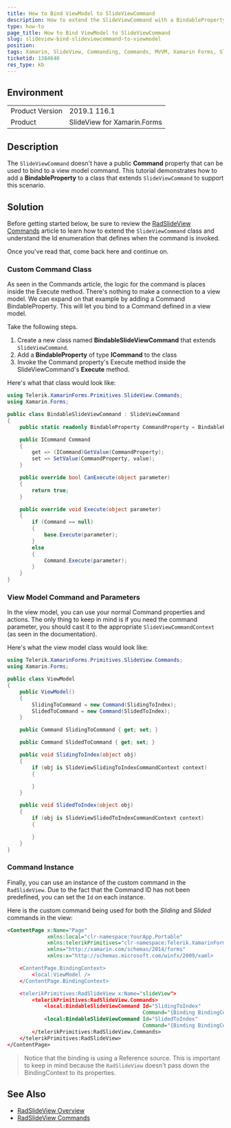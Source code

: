 ```yaml
---
title: How to Bind ViewModel to SlideViewCommand
description: How to extend the SlideViewCommand with a BindableProperty so that you can bind to a view model command.
type: how-to
page_title: How to Bind ViewModel to SlideViewCommand
slug: slideview-bind-slideviewcommand-to-viewmodel
position: 
tags: Xamarin, SlideView, Commanding, Commands, MVVM, Xamarin Forms, SlideViewCommand
ticketid: 1384640
res_type: kb
---
```


## Environment
<table>
	<tr>
		<td>Product Version</td>
		<td>2019.1 116.1</td>
	</tr>
	<tr>
		<td>Product</td>
		<td>SlideView for Xamarin.Forms</td>
	</tr>
</table>


## Description
The `SlideViewCommand` doesn't have a public **Command** property that can be used to bind to a view model command. This tutorial demonstrates how to add a **BindableProperty** to a class that extends `SlideViewCommand` to support this scenario. 

## Solution

Before getting started below, be sure to review the [RadSlideView Commands](https://docs.telerik.com/devtools/xamarin/controls/slideview/commands-support) article to learn how to extend the `SlideViewCommand` class and understand the Id enumeration that defines when the command is invoked.

Once you've read that, come back here and continue on.

### Custom Command Class
As seen in the Commands article, the logic for the command is places inside the Execute method. There's nothing to make a connection to a view model. We can expand on that example by adding a Command BindableProperty. This will let you bind to a Command defined in a view model.

Take the following steps.

1. Create a new class named **BindableSlideViewCommand** that extends `SlideViewCommand`. 
2. Add a **BindableProperty** of type **ICommand** to the class
3. Invoke the Command property's Execute method inside the SlideViewCommand's **Execute** method.

Here's what that class would look like:

```csharp
using Telerik.XamarinForms.Primitives.SlideView.Commands;
using Xamarin.Forms;

public class BindableSlideViewCommand : SlideViewCommand
{
    public static readonly BindableProperty CommandProperty = BindableProperty.Create("Command", typeof(ICommand), typeof(BindableSlideViewCommand));

    public ICommand Command
    {
        get => (ICommand)GetValue(CommandProperty);
        set => SetValue(CommandProperty, value);
    }

    public override bool CanExecute(object parameter)
    {
        return true;
    }

    public override void Execute(object parameter)
    {
        if (Command == null)
        {
            base.Execute(parameter);
        }
        else
        {
            Command.Execute(parameter);
        }
    }
}
```


### View Model Command and Parameters

In the view model, you can use your normal Command properties and actions. The only thing to keep in mind is if you need the command parameter, you should cast it to the appropriate `SlideViewCommandContext` (as seen in the documentation).

Here's what the view model class would look like:

```csharp
using Telerik.XamarinForms.Primitives.SlideView.Commands;
using Xamarin.Forms;

public class ViewModel
{
    public ViewModel()
    {
        SlidingToCommand = new Command(SlidingToIndex);
        SlidedToCommand = new Command(SlidedToIndex);
    }

    public Command SlidingToCommand { get; set; }

    public Command SlidedToCommand { get; set; }

    public void SlidingToIndex(object obj)
    {
        if (obj is SlideViewSlidingToIndexCommandContext context)
        {

        }
    }

    public void SlidedToIndex(object obj)
    {
        if (obj is SlideViewSlidedToIndexCommandContext context)
        {

        }
    }
}
```

### Command Instance

Finally, you can use an instance of the custom command in the `RadSlideView`. Due to the fact that the Command ID has not been predefined, you can set the `Id` on each instance. 

Here is the custom command being used for both the *Sliding* and *Slided* commands in the view:

```xml
<ContentPage x:Name="Page"
             xmlns:local="clr-namespace:YourApp.Portable"
             xmlns:telerikPrimitives="clr-namespace:Telerik.XamarinForms.Primitives;assembly=Telerik.XamarinForms.Primitives"
             xmlns="http://xamarin.com/schemas/2014/forms"
             xmlns:x="http://schemas.microsoft.com/winfx/2009/xaml>

    <ContentPage.BindingContext>
        <local:ViewModel />
    </ContentPage.BindingContext>

    <telerikPrimitives:RadSlideView x:Name="slideView">
        <telerikPrimitives:RadSlideView.Commands>
            <local:BindableSlideViewCommand Id="SlidingToIndex" 
                                            Command="{Binding BindingContext.SlidingToCommand, Source={x:Reference Page}}"/>
            <local:BindableSlideViewCommand Id="SlidedToIndex"
                                            Command="{Binding BindingContext.SlidedToCommand, Source={x:Reference Page}}" />
        </telerikPrimitives:RadSlideView.Commands>
    </telerikPrimitives:RadSlideView>
</ContentPage>

```

>Notice that the binding is using a Reference source. This is important to keep in mind because the `RadSlideView` doesn't pass down the BindingContext to its properties.

## See Also

* [RadSlideView Overview](https://docs.telerik.com/devtools/xamarin/controls/slideview/slideview-overview)
* [RadSlideView Commands](https://docs.telerik.com/devtools/xamarin/controls/slideview/commands-support)